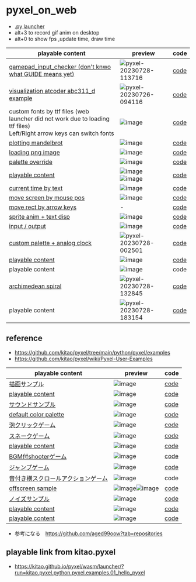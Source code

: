 # pyxel_on_web
* [.py launcher](https://kitao.github.io/pyxel/wasm/launcher/)
* alt+3 to record gif anim on desktop
* alt+0 to show fps ,update time, draw time



|playable content |preview|code|
|-|-|-|
|[gamepad_input_checker (don't knwo what GUIDE means yet)](https://kitao.github.io/pyxel/wasm/launcher/?run=jamad.pyxel_on_web.gamepad_input_checker&gamepad=enabled) |![pyxel-20230728-113716](https://github.com/jamad/pyxel_on_web/assets/949913/1ff7eb51-d287-4df3-914e-57bf10228539)|[code](https://github.com/jamad/pyxel_on_web/blob/main/gamepad_input_checker.py)|
|[visualization atcoder abc311_d example](https://kitao.github.io/pyxel/wasm/launcher/?run=jamad.pyxel_on_web.visualization_abc311_d) |![pyxel-20230726-094116](https://github.com/jamad/pyxel_on_web/assets/949913/5dbdff6a-78cf-4c5d-8e15-65ca34eb6d1a)|[code](https://github.com/jamad/pyxel_on_web/blob/main/visualization_abc311_d.py)|
|custom fonts by ttf files (web launcher did not work due to loading ttf files) <br> Left/Right arrow keys can switch fonts |![image](https://github.com/jamad/pyxel_on_web/assets/949913/4c61d14e-c844-427e-9d7f-974c4d7cd115)|[code](https://github.com/jamad/pyxel_on_web/blob/main/custom_font_display2.py)|
|[plotting mandelbrot](https://kitao.github.io/pyxel/wasm/launcher/?run=jamad.pyxel_on_web.display_mandelbrot)|![image](https://github.com/jamad/pyxel_on_web/assets/949913/96ac1bc3-ddc1-4571-9ea9-f7a8e6ea2327)|[code](https://github.com/jamad/pyxel_on_web/blob/main/display_mandelbrot.py)|
|[loading png image](https://kitao.github.io/pyxel/wasm/launcher/?run=jamad.pyxel_on_web.display_photo)|![image](https://github.com/jamad/pyxel_on_web/assets/949913/ba22616a-b272-4fd9-bc20-2539ee37834a)|[code](https://github.com/jamad/pyxel_on_web/blob/main/display_photo.py)|
|[palette override](https://kitao.github.io/pyxel/wasm/launcher/?run=jamad.pyxel_on_web.art_by_code)|![image](https://github.com/jamad/pyxel_on_web/assets/949913/0924a65d-27c3-4c66-97df-a6895b09c4a3)|[code](https://github.com/jamad/pyxel_on_web/blob/main/art_by_code.py)|
|[playable content](https://kitao.github.io/pyxel/wasm/launcher/?run=jamad.pyxel_on_web.custom_palette_gradation)|![image](https://github.com/jamad/pyxel_on_web/assets/949913/cc55d99f-a8f9-4bcc-9656-59c9cd2adc61) <br> ![image](https://github.com/jamad/pyxel_on_web/assets/949913/ecad4c73-ab01-4e5e-b78a-774b197050bb)|[code](https://github.com/jamad/pyxel_on_web/blob/main/custom_palette_gradation.py)|
|[current time by text](https://kitao.github.io/pyxel/wasm/launcher/?run=jamad.pyxel_on_web.move_character_05)|![image](https://github.com/jamad/pyxel_on_web/assets/949913/ced20af2-dea4-4564-9646-380cf703becc)|[code](https://github.com/jamad/pyxel_on_web/blob/main/move_character_05.py)|
|[move screen by mouse pos](https://kitao.github.io/pyxel/wasm/launcher/?run=jamad.pyxel_on_web.move_character_02)|![image](https://github.com/jamad/pyxel_on_web/assets/949913/62db2ca8-049c-473e-af45-0b4cd6dba2fc)|[code](https://github.com/jamad/pyxel_on_web/blob/main/move_character_02.py)|　
|[move rect by arrow keys](https://kitao.github.io/pyxel/wasm/launcher/?run=jamad.pyxel_on_web.move_character_03)|-|[code](https://github.com/jamad/pyxel_on_web/blob/main/move_character_03.py)|　
|[sprite anim + text disp](https://kitao.github.io/pyxel/wasm/launcher/?run=jamad.pyxel_on_web.move_character_04)|![image](https://github.com/jamad/pyxel_on_web/assets/949913/e5a8d646-b448-4b76-b123-b79dc1a23216)|[code](https://github.com/jamad/pyxel_on_web/blob/main/move_character_04.py)|
|[input / output](https://kitao.github.io/pyxel/wasm/launcher/?run=jamad.pyxel_on_web.atcoder_on_pyxel)|![image](https://github.com/jamad/pyxel_on_web/assets/949913/82019f63-d196-4e7f-a535-5bbce6c4bf5e)|[code](https://github.com/jamad/pyxel_on_web/blob/main/atcoder_on_pyxel.py)|
|[custom palette + analog clock](https://kitao.github.io/pyxel/wasm/launcher/?run=jamad.pyxel_on_web.analog_clock_by_chatgpt3)|![pyxel-20230728-002501](https://github.com/jamad/pyxel_on_web/assets/949913/75d3ffdc-2369-4cdd-bf65-1d31f36622f8)|[code](https://github.com/jamad/pyxel_on_web/blob/main/analog_clock_by_chatgpt3.py)|
|[playable content](https://kitao.github.io/pyxel/wasm/launcher/?run=jamad.pyxel_on_web.hello_pyxel2) |![image](https://github.com/jamad/pyxel_on_web/assets/949913/bd4ef11f-b632-4d7f-8d28-a51aeae5c154)|[code](https://github.com/jamad/pyxel_on_web/blob/main/hello_pyxel2.py)|
|playable content|![image](https://github.com/jamad/pyxel_on_web/assets/949913/53e59f83-87a3-4ecd-9904-fd0ce9c5719d)|code|
|[archimedean spiral](https://kitao.github.io/pyxel/wasm/launcher/?run=jamad.pyxel_on_web.archimedean_spiral) |![pyxel-20230728-132845](https://github.com/jamad/pyxel_on_web/assets/949913/c3f6b7be-9a88-40c6-94b1-768bdbe4a5a1)|[code](https://kitao.github.io/pyxel/wasm/launcher/?run=jamad.pyxel_on_web.archimedean_spiral)|
|playable content |![pyxel-20230728-183154](https://github.com/jamad/pyxel_on_web/assets/949913/210112d8-f93e-4a84-b728-94526f865c0f)|[code](https://github.com/jamad/pyxel_on_web/blob/main/heart_beat.py)|






## reference
* https://github.com/kitao/pyxel/tree/main/python/pyxel/examples
* https://github.com/kitao/pyxel/wiki/Pyxel-User-Examples

|playable content|preview|code|
|-|-|-|
|[描画サンプル](https://kitao.github.io/pyxel/wasm/launcher/?run=kitao.pyxel.python.pyxel.examples.03_draw_api)|![image](https://github.com/jamad/pyxel_on_web/assets/949913/6a44c863-89ba-4c53-89ec-dc747f18ef14)|[code](https://github.com/kitao/pyxel/blob/main/python/pyxel/examples/03_draw_api.py)|
|[playable content](https://kitao.github.io/pyxel/wasm/examples/8bit-bgm-gen.html)|![image](https://github.com/jamad/pyxel_on_web/assets/949913/63ff561a-20d5-491a-9d03-470c2cf07ce7)|[code](https://github.com/shiromofufactory/8bit-bgm-generator)|
|[サウンドサンプル](https://kitao.github.io/pyxel/wasm/launcher/?run=kitao.pyxel.python.pyxel.examples.04_sound_api)|![image](https://github.com/jamad/pyxel_on_web/assets/949913/85fcaa5e-4cdc-4964-b652-eae045ae10af)|[code](https://github.com/kitao/pyxel/blob/main/python/pyxel/examples/04_sound_api.py)|
|[default color palette](https://kitao.github.io/pyxel/wasm/launcher/?run=kitao.pyxel.python.pyxel.examples.05_color_palette)|![image](https://github.com/jamad/pyxel_on_web/assets/949913/8b5dac4b-aa0e-48be-b2bc-ff9beb0bc7a9)|[code](https://github.com/kitao/pyxel/blob/main/python/pyxel/examples/05_color_palette.py)|
|[泡クリックゲーム](https://kitao.github.io/pyxel/wasm/launcher/?run=kitao.pyxel.python.pyxel.examples.06_click_game)|![image](https://github.com/jamad/pyxel_on_web/assets/949913/6af4e966-3924-4745-8425-763626f5a026)|[code](https://github.com/kitao/pyxel/blob/main/python/pyxel/examples/06_click_game.py)|
|[スネークゲーム](https://kitao.github.io/pyxel/wasm/launcher/?run=kitao.pyxel.python.pyxel.examples.07_snake)|![image](https://github.com/jamad/pyxel_on_web/assets/949913/a6d89369-10eb-407c-a037-a7abe6c89790)|[code](https://github.com/kitao/pyxel/blob/main/python/pyxel/examples/07_snake.py)|
|[playable content](https://kitao.github.io/pyxel/wasm/launcher/?run=kitao.pyxel.python.pyxel.examples.08_triangle_api)|![image](https://github.com/jamad/pyxel_on_web/assets/949913/e2c88562-981a-46f3-8d3f-1f7528e2bd8b)|[code](https://github.com/kitao/pyxel/blob/main/python/pyxel/examples/08_triangle_api.py)|
|[BGM付shooterゲーム](https://kitao.github.io/pyxel/wasm/launcher/?run=kitao.pyxel.python.pyxel.examples.09_shooter)|![image](https://github.com/jamad/pyxel_on_web/assets/949913/abbafd32-ab67-4816-ae14-a7cb185748e3)|[code](https://github.com/kitao/pyxel/blob/main/python/pyxel/examples/09_shooter.py)|
|[ジャンプゲーム](https://kitao.github.io/pyxel/wasm/launcher/?run=kitao.pyxel.python.pyxel.examples.02_jump_game)|![image](https://github.com/jamad/pyxel_on_web/assets/949913/8009e3f1-ac2b-41d1-aff8-06ae03a4df82)|[code](https://github.com/kitao/pyxel/blob/main/python/pyxel/examples/02_jump_game.py)|
|[音付き横スクロールアクションゲーム](https://kitao.github.io/pyxel/wasm/launcher/?run=kitao.pyxel.python.pyxel.examples.10_platformer)|![image](https://github.com/jamad/pyxel_on_web/assets/949913/54ab0a5c-6f6f-49b5-b723-d7daa2dd37a0)|code|
|[offscreen sample](https://kitao.github.io/pyxel/wasm/launcher/?run=kitao.pyxel.python.pyxel.examples.11_offscreen)|![image](https://github.com/jamad/pyxel_on_web/assets/949913/1e12b3c4-cd41-460c-80a1-10629d8c17a9)![image](https://github.com/jamad/pyxel_on_web/assets/949913/a5ed9eec-03e2-47cd-b350-3c3bcc4c80dd)|[code](https://github.com/kitao/pyxel/blob/main/python/pyxel/examples/11_offscreen.py)|
|[ノイズサンプル](https://kitao.github.io/pyxel/wasm/launcher/?run=kitao.pyxel.python.pyxel.examples.12_perlin_noise)|![image](https://github.com/jamad/pyxel_on_web/assets/949913/1028f1c5-012d-42a4-bdc7-b6877e9229f0)|[code](https://github.com/kitao/pyxel/blob/main/python/pyxel/examples/12_perlin_noise.py)|
|[playable content](https://kitao.github.io/pyxel/wasm/launcher/?run=kitao.pyxel.python.pyxel.examples.13_bitmap_font)|![image](https://github.com/jamad/pyxel_on_web/assets/949913/dfc3c532-1f68-4af1-afeb-79548a410270)|[code](https://github.com/kitao/pyxel/blob/main/python/pyxel/examples/13_bitmap_font.py)|
|[playable content](https://aged99oow.itch.io/typing)|![image](https://github.com/jamad/pyxel_on_web/assets/949913/72cd9874-0cad-4dbd-a590-d8e5b82c94e2)|[code](https://github.com/aged99oow/typing/tree/main/MiniTyping)|


* 参考になる　https://github.com/aged99oow?tab=repositories










## playable link from kitao.pyxel
* https://kitao.github.io/pyxel/wasm/launcher/?run=kitao.pyxel.python.pyxel.examples.01_hello_pyxel
